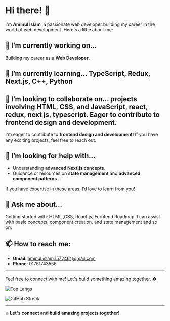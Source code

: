 # Hi there! 👋

I'm **Aminul Islam**, a passionate web developer building my career in the world of web development. Here's a little about me:

## 🔭 I’m currently working on...
Building my career as a **Web Developer**.

## 🌱 I’m currently learning... TypeScript, Redux, Next.js, C++, Python

## 👯 I’m looking to collaborate on... projects involving HTML, CSS, and JavaScript, react, redux, next js, typescript. Eager to contribute to frontend design and development.

I'm eager to contribute to **frontend design and development**! If you have any exciting projects, feel free to reach out.

## 🤔 I’m looking for help with...
- Understanding **advanced Next.js concepts**.
- Guidance or resources on **state management** and **advanced component patterns**.

If you have expertise in these areas, I’d love to learn from you!

## 💬 Ask me about...
Getting started with: HTML ,CSS, React.js,  Forntend Roadmap. I can assist with basic concepts, component creation, and state management and so on.

## 📫 How to reach me:
- **Gmail**: [aminul.islam.157246@gmail.com](mailto:aminul.islam.157246@gmail.com)
- **Phone**: 01761743556

---

Feel free to connect with me! Let's build something amazing together. �

![Top Langs](https://github-readme-stats.vercel.app/api/top-langs/?username=aminul157246&layout=compact&theme=radical)

![GitHub Streak](https://github-readme-streak-stats.herokuapp.com/?user=aminul157246&theme=radical)

---

🔥 **Let's connect and build amazing projects together!**  
